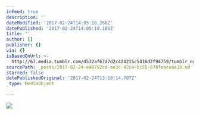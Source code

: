 ```yaml
---
inFeed: true
description: ''
dateModified: '2017-02-24T14:05:18.266Z'
datePublished: '2017-02-24T14:05:19.185Z'
title: ''
author: []
publisher: {}
via: {}
isBasedOnUrl: >-
  http://67.media.tumblr.com/d532af67d7d2c424215c5416d2f94759/tumblr_ngeua9MQYe1tw49n8o1_1280.jpg
sourcePath: _posts/2017-02-24-e48792cd-ae3c-42c4-bc55-87bfeaceaa18.md
starred: false
datePublishedOriginal: '2017-02-24T13:18:14.707Z'
_type: MediaObject

---
```

![](https://imgflo.herokuapp.com/graph/2b2431f8e7ba7b0/46c5497f14fe3871daef167c75be7212/noop.jpg?input=http%3A%2F%2F67.media.tumblr.com%2Fd532af67d7d2c424215c5416d2f94759%2Ftumblr_ngeua9MQYe1tw49n8o1_1280.jpg)